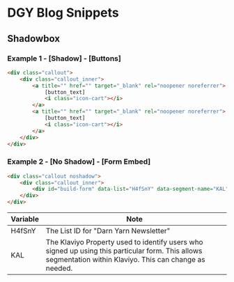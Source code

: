 # DGY Blog Snippets

## Shadowbox

### Example 1 - [Shadow] - [Buttons]
```html
<div class="callout">
    <div class="callout_inner">
        <a title="" href="" target="_blank" rel="noopener noreferrer">
            [button_text]
            <i class="icon-cart"></i>
        </a>
        <a title="" href="" target="_blank" rel="noopener noreferrer">
            [button_text]
            <i class="icon-cart"></i>
        </a>
    </div>
</div>
```
### Example 2 - [No Shadow] - [Form Embed]
```html
<div class="callout noshadow">
    <div class="callout_inner">
        <div id="build-form" data-list="H4fSnY" data-segment-name="KAL"></div>
    </div>
</div>
```
Variable | Note
--- | ---
H4fSnY  | The List ID for "Darn Yarn Newsletter"
KAL     | The Klaviyo Property used to identify users who signed up using this particular form. This allows segmentation within Klaviyo. This can change as needed.
